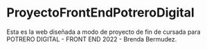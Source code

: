 # ProyectoFrontEndPotreroDigital
Esta es la web diseñada a modo de proyecto de fin de cursada para POTRERO DIGITAL - FRONT END 2022 - Brenda Bermudez.
